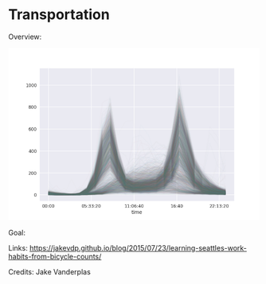 # Transportation

Overview:

![](images/daily.png)

Goal:


Links:
https://jakevdp.github.io/blog/2015/07/23/learning-seattles-work-habits-from-bicycle-counts/


Credits:
Jake Vanderplas
